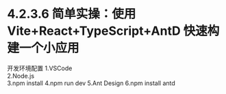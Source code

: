 # 4.2.3.6 简单实操：使用 Vite+React+TypeScript+AntD 快速构建一个小应用

开发环境配置
1.VSCode   
2.Node.js    
3.npm install
4.npm run dev
5.Ant Design
6.npm install antd
